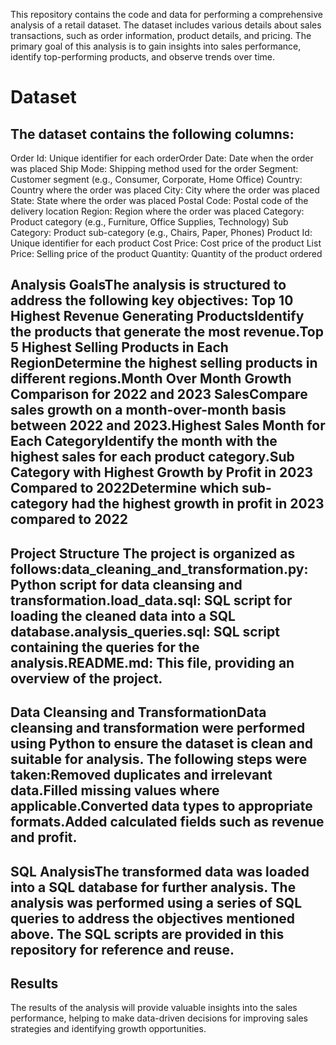 This repository contains the code and data for performing a comprehensive analysis of a retail dataset. The dataset includes various details about sales transactions, such as order information, product details, and pricing. The primary goal of this analysis is to gain insights into sales performance, identify top-performing products, and observe trends over time.
# Dataset
## The dataset contains the following columns:
Order Id: Unique identifier for each orderOrder
Date: Date when the order was placed
Ship Mode: Shipping method used for the order
Segment: Customer segment (e.g., Consumer, Corporate, Home Office)
Country: Country where the order was placed
City: City where the order was placed
State: State where the order was placed
Postal Code: Postal code of the delivery location
Region: Region where the order was placed
Category: Product category (e.g., Furniture, Office Supplies, Technology)
Sub Category: Product sub-category (e.g., Chairs, Paper, Phones)
Product Id: Unique identifier for each product
Cost Price: Cost price of the product
List Price: Selling price of the product
Quantity: Quantity of the product ordered

## Analysis GoalsThe analysis is structured to address the following key objectives: Top 10 Highest Revenue Generating ProductsIdentify the products that generate the most revenue.Top 5 Highest Selling Products in Each RegionDetermine the highest selling products in different regions.Month Over Month Growth Comparison for 2022 and 2023 SalesCompare sales growth on a month-over-month basis between 2022 and 2023.Highest Sales Month for Each CategoryIdentify the month with the highest sales for each product category.Sub Category with Highest Growth by Profit in 2023 Compared to 2022Determine which sub-category had the highest growth in profit in 2023 compared to 2022

## Project Structure The project is organized as follows:data_cleaning_and_transformation.py: Python script for data cleansing and transformation.load_data.sql: SQL script for loading the cleaned data into a SQL database.analysis_queries.sql: SQL script containing the queries for the analysis.README.md: This file, providing an overview of the project.

## Data Cleansing and TransformationData cleansing and transformation were performed using Python to ensure the dataset is clean and suitable for analysis. The following steps were taken:Removed duplicates and irrelevant data.Filled missing values where applicable.Converted data types to appropriate formats.Added calculated fields such as revenue and profit.

## SQL AnalysisThe transformed data was loaded into a SQL database for further analysis. The analysis was performed using a series of SQL queries to address the objectives mentioned above. The SQL scripts are provided in this repository for reference and reuse.

## Results
The results of the analysis will provide valuable insights into the sales performance, helping to make data-driven decisions for improving sales strategies and identifying growth opportunities.
